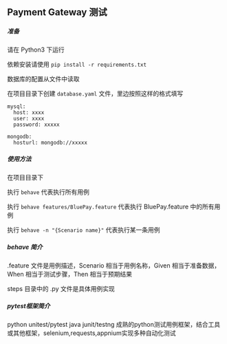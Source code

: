 ## Payment Gateway 测试


##### 准备

请在 Python3 下运行

依赖安装请使用 `pip install -r requirements.txt`

数据库的配置从文件中读取

在项目目录下创建 `database.yaml` 文件，里边按照这样的格式填写

```
mysql:
  host: xxxx
  user: xxxx
  password: xxxxx

mongodb:
  hosturl: mongodb://xxxxx
```


##### 使用方法

在项目目录下

执行 `behave` 代表执行所有用例

执行 `behave features/BluePay.feature` 代表执行 BluePay.feature 中的所有用例

执行 `behave -n "{Scenario name}"` 代表执行某一条用例

##### behave 简介

.feature 文件是用例描述，Scenario 相当于用例名称，Given 相当于准备数据，When 相当于测试步骤，Then 相当于预期结果

steps 目录中的 .py 文件是具体用例实现
##### pytest框架简介
python unitest/pytest
java   junit/testng
成熟的python测试用例框架，结合工具或其他框架，selenium,requests,appnium实现多种自动化测试



